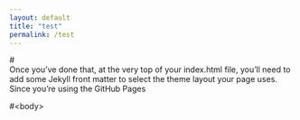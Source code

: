 ```yaml
---
layout: default
title: "test"
permalink: /test
---
```



#<body>  
Once you’ve done that, at the very top of your index.html file, you’ll need to add some Jekyll front matter to select the theme layout your page uses. Since you’re using the GitHub Pages 

#<body\>
